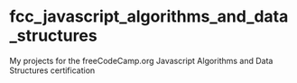 # fcc_javascript_algorithms_and_data_structures
My projects for the freeCodeCamp.org Javascript Algorithms and Data Structures certification
